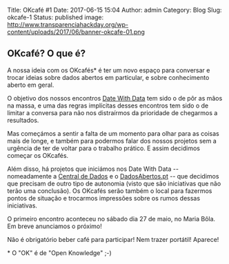 Title: OKcafé #1
Date: 2017-06-15 15:04
Author: admin
Category: Blog
Slug: okcafe-1
Status: published
image: http://www.transparenciahackday.org/wp-content/uploads/2017/06/banner-okcafe-01.png

## OKcafé? O que é?

A nossa ideia com os OKcafés\* é ter um novo espaço para conversar e trocar ideias sobre dados abertos em particular, e sobre conhecimento aberto em geral.

O objetivo dos nossos encontros [Date With Data](http://datewithdata.pt/) tem sido o de pôr as mãos na massa, e uma das regras implícitas desses encontros tem sido o de limitar a conversa para não nos distraírmos da prioridade de chegarmos a resultados.

Mas começámos a sentir a falta de um momento para olhar para as coisas mais de longe, e também para podermos falar dos nossos projetos sem a urgência de ter de voltar para o trabalho prático. E assim decidimos começar os OKcafés.

Além disso, há projetos que iniciámos nos Date With Data -- nomeadamente a [Central de Dados](http://centraldedados.pt/) e o [DadosAbertos.pt](http://dadosabertos.pt) -- que decidimos que precisam de outro tipo de autonomia (visto que são iniciativas que não terão uma conclusão). Os OKcafés serão também o local para fazermos pontos de situação e trocarmos impressões sobre os rumos dessas iniciativas.

O primeiro encontro aconteceu no sábado dia 27 de maio, no Maria Bôla. Em breve anunciamos o próximo!

Não é obrigatório beber café para participar! Nem trazer portátil! Aparece!

\* O "OK" é de "Open Knowledge" ;-)
